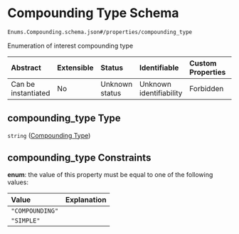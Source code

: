 # Compounding Type Schema

```txt
Enums.Compounding.schema.json#/properties/compounding_type
```

Enumeration of interest compounding type

| Abstract            | Extensible | Status         | Identifiable            | Custom Properties | Additional Properties | Access Restrictions | Defined In                                                                             |
| :------------------ | :--------- | :------------- | :---------------------- | :---------------- | :-------------------- | :------------------ | :------------------------------------------------------------------------------------- |
| Can be instantiated | No         | Unknown status | Unknown identifiability | Forbidden         | Allowed               | none                | [Convertible.schema.json\*](../objects/Convertible.schema.json "open original schema") |

## compounding_type Type

`string` ([Compounding Type](convertible-properties-compounding-type.md))

## compounding_type Constraints

**enum**: the value of this property must be equal to one of the following values:

| Value           | Explanation |
| :-------------- | :---------- |
| `"COMPOUNDING"` |             |
| `"SIMPLE"`      |             |

